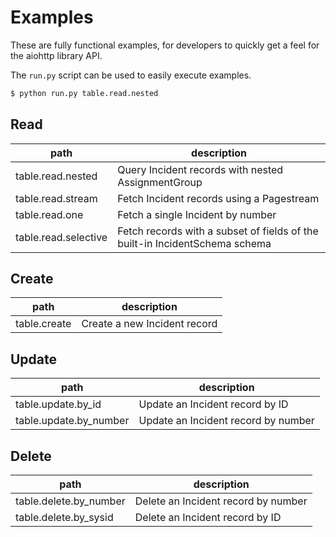 # Examples

These are fully functional examples, for developers to quickly get a feel for the aiohttp library API.

The `run.py` script can be used to easily execute examples.

```bash
$ python run.py table.read.nested
```

Read
----

| path               | description |
|--------------------|-------------|
|table.read.nested   |Query Incident records with nested AssignmentGroup|
|table.read.stream   |Fetch Incident records using a Pagestream|
|table.read.one      |Fetch a single Incident by number|
|table.read.selective|Fetch records with a subset of fields of the built-in IncidentSchema schema|

Create
------

| path                 | description |
|----------------------|-------------|
|table.create|Create a new Incident record|

Update
------

| path                 | description |
|----------------------|-------------|
|table.update.by_id|Update an Incident record by ID|
|table.update.by_number|Update an Incident record by number|

Delete
------

| path                 | description |
|----------------------|-------------|
|table.delete.by_number|Delete an Incident record by number|
|table.delete.by_sysid |Delete an Incident record by ID|
